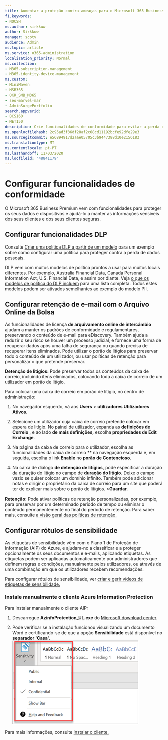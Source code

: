 ```yaml
---
title: Aumentar a proteção contra ameaças para o Microsoft 365 Business Premium
f1.keywords:
- NOCSH
ms.author: sirkkuw
author: Sirkkuw
manager: scotv
audience: Admin
ms.topic: article
ms.service: o365-administration
localization_priority: Normal
ms.collection:
- M365-subscription-management
- M365-identity-device-management
ms.custom:
- MiniMaven
- MSB365
- OKR_SMB_M365
- seo-marvel-mar
- AdminSurgePortfolio
search.appverid:
- BCS160
- MET150
description: Crie funcionalidades de conformidade para evitar a perda de dados e ajude a manter as informações sensíveis dos seus e dos seus clientes seguras.
ms.openlocfilehash: 2c95ad3f36df28af2c68cd11192bcfe92dfe29e3
ms.sourcegitcommit: e56894917d2aae05705c3b9447388d10e2156183
ms.translationtype: MT
ms.contentlocale: pt-PT
ms.lasthandoff: 11/03/2020
ms.locfileid: "48841179"
---
```

# <a name="set-up-compliance-features"></a>Configurar funcionalidades de conformidade

O Microsoft 365 Business Premium vem com funcionalidades para proteger os seus dados e dispositivos e ajudá-lo a manter as informações sensíveis dos seus clientes e dos seus clientes seguras.

## <a name="set-up-dlp-features"></a>Configurar funcionalidades DLP

Consulte [Criar uma política DLP a partir de um modelo](https://docs.microsoft.com/microsoft-365/compliance/create-a-dlp-policy-from-a-template) para um exemplo sobre como configurar uma política para proteger contra a perda de dados pessoais. 
  
DLP vem com muitos modelos de política prontos a usar para muitos locais diferentes. Por exemplo, Australia Financial Data, Canada Personal Information Act, U.S. Financial Data, e assim por diante. Veja [o que os modelos de política do DLP incluem](https://docs.microsoft.com/microsoft-365/compliance/what-the-dlp-policy-templates-include) para uma lista completa. Todos estes modelos podem ser ativados semelhantes ao exemplo do modelo PII. 
  
## <a name="set-up-email-retention-with-exchange-online-archiving"></a>Configurar retenção de e-mail com o Arquivo Online da Bolsa

 As funcionalidades de licença **de arquivamento online de intercâmbio** ajudam a manter os padrões de conformidade e regulamentares, preservando o conteúdo de e-mail para eDiscovery. Também ajuda a reduzir o seu risco se houver um processo judicial, e fornece uma forma de recuperar dados após uma falha de segurança ou quando precisa de recuperar itens eliminados. Pode utilizar o porão de litígios para preservar todo o conteúdo de um utilizador, ou usar políticas de retenção para personalizar o que pretende preservar.
  
**Detenção de litígios:** Pode preservar todos os conteúdos da caixa de correio, incluindo itens eliminados, colocando toda a caixa de correio de um utilizador em porão de litígio. 
    
Para colocar uma caixa de correio em porão de litígio, no centro de administração:
    
1. No navegador esquerdo, vá aos **Users** \> **utilizadores Utilizadores Ativos**.
    
2. Selecione um utilizador cuja caixa de correio pretende colocar em espera de litígio. No painel de utilizador, expanda as **definições de Correio** , e ao lado **de mais definições,** escolha **propriedades de Edit Exchange**.
    
3. Na página da caixa de correio para o utilizador, escolha as funcionalidades da caixa de correio ** na navegação esquerda e, em seguida, escolha o link **Enable** no **porão de Contencioso**.
    
4. Na caixa de diálogo **de detenção de litígios,** pode especificar a duração da duração do litígio no campo de **duração do litígio.** Deixe o campo vazio se quiser colocar um domínio infinito. Também pode adicionar notas e dirigir o proprietário da caixa de correio para um site que poderá ter de explicar mais sobre o porão de litígios. \>**Guardar.**
    
**Retenção:** Pode ativar políticas de retenção personalizadas, por exemplo, para preservar por um determinado período de tempo ou eliminar o conteúdo permanentemente no final do período de retenção. Para saber mais, consulte [a visão geral das políticas de retenção.](https://docs.microsoft.com/microsoft-365/compliance/retention-policies)

## <a name="set-up-sensitivity-labels"></a>Configurar rótulos de sensibilidade

As etiquetas de sensibilidade vêm com o Plano 1 de Proteção de Informação (AIP) do Azure, e ajudam-no a classificar e a proteger opcionalmente os seus documentos e e-mails, aplicando etiquetas. As etiquetas podem ser aplicadas automaticamente por administradores que definem regras e condições, manualmente pelos utilizadores, ou através de uma combinação em que os utilizadores recebem recomendações.

Para configurar rótulos de sensibilidade, ver [criar e gerir vídeos de etiquetas de sensibilidade.](https://support.microsoft.com/office/2fb96b54-7dd2-4f0c-ac8d-170790d4b8b9)



### <a name="install-the-azure-information-protection-client-manually"></a>Instale manualmente o cliente Azure Information Protection

Para instalar manualmente o cliente AIP:

1. Descarregue **AzinfoProtection_UL.exe** do [Microsoft download center](https://www.microsoft.com/download/details.aspx?id=53018).
 
2. Pode verificar se a instalação funcionou visualizando um documento Word e certificando-se de que a opção **Sensibilidade** está disponível no **separador 'Casa'.**
<br/>![Aba de proteção num documento do Word.](../media/word-sensitivity.png)

Para mais informações, consulte [instalar o cliente.](https://docs.microsoft.com/azure/information-protection/infoprotect-tutorial-step3)
